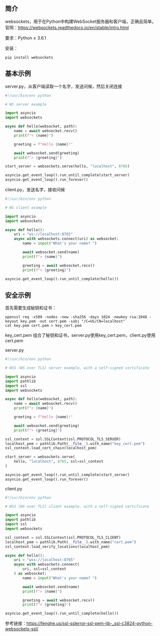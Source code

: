 ## 简介
websockets，用于在Python中构建WebSocket服务器和客户端，正确且简单。  
官网：https://websockets.readthedocs.io/en/stable/intro.html  

要求：Python ≥ 3.6.1  

安装：  
```
pip install websockets
```


## 基本示例
server.py，从客户端读取一个名字，发送问候，然后关闭连接    
```python
#!/usr/bin/env python

# WS server example

import asyncio
import websockets

async def hello(websocket, path):
    name = await websocket.recv()
    print(f"< {name}")

    greeting = f"Hello {name}!"

    await websocket.send(greeting)
    print(f"> {greeting}")

start_server = websockets.serve(hello, "localhost", 8765)

asyncio.get_event_loop().run_until_complete(start_server)
asyncio.get_event_loop().run_forever()
```

client.py，发送名字，接收问候  
```python
#!/usr/bin/env python

# WS client example

import asyncio
import websockets

async def hello():
    uri = "ws://localhost:8765"
    async with websockets.connect(uri) as websocket:
        name = input("What's your name? ")

        await websocket.send(name)
        print(f"> {name}")

        greeting = await websocket.recv()
        print(f"< {greeting}")

asyncio.get_event_loop().run_until_complete(hello())
```


## 安全示例
首先需要生成秘钥和证书：  
```
openssl req -x509 -nodes -new -sha256 -days 1024 -newkey rsa:2048 -keyout key.pem -out cert.pem -subj "/C=US/CN=localhost"
cat key.pem cert.pem > key_cert.pem
```
key_cert.pem 组合了秘钥和证书，server.py使用key_cert.pem，client.py使用cert.pem  

server.py  
```python
#!/usr/bin/env python

# WSS (WS over TLS) server example, with a self-signed certificate

import asyncio
import pathlib
import ssl
import websockets

async def hello(websocket, path):
    name = await websocket.recv()
    print(f"< {name}")

    greeting = f"Hello {name}!"

    await websocket.send(greeting)
    print(f"> {greeting}")

ssl_context = ssl.SSLContext(ssl.PROTOCOL_TLS_SERVER)
localhost_pem = pathlib.Path(__file__).with_name("key_cert.pem")
ssl_context.load_cert_chain(localhost_pem)

start_server = websockets.serve(
    hello, "localhost", 8765, ssl=ssl_context
)

asyncio.get_event_loop().run_until_complete(start_server)
asyncio.get_event_loop().run_forever()
```

client.py  
```python
#!/usr/bin/env python

# WSS (WS over TLS) client example, with a self-signed certificate

import asyncio
import pathlib
import ssl
import websockets

ssl_context = ssl.SSLContext(ssl.PROTOCOL_TLS_CLIENT)
localhost_pem = pathlib.Path(__file__).with_name("cert.pem")
ssl_context.load_verify_locations(localhost_pem)

async def hello():
    uri = "wss://localhost:8765"
    async with websockets.connect(
        uri, ssl=ssl_context
    ) as websocket:
        name = input("What's your name? ")

        await websocket.send(name)
        print(f"> {name}")

        greeting = await websocket.recv()
        print(f"< {greeting}")

asyncio.get_event_loop().run_until_complete(hello())
```


参考链接：https://fenghe.us/ssl-sslerror-ssl-pem-lib-_ssl-c3824-python-websockets-ssl/  